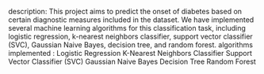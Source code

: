 description: This project aims to predict the onset of diabetes based on certain diagnostic measures included in the dataset. We have implemented several machine learning algorithms for this classification task, including logistic regression, k-nearest neighbors classifier, support vector classifier (SVC), Gaussian Naive Bayes, decision tree, and random forest.
algorithms implemented :
Logistic Regression
K-Nearest Neighbors Classifier
Support Vector Classifier (SVC)
Gaussian Naive Bayes
Decision Tree
Random Forest
